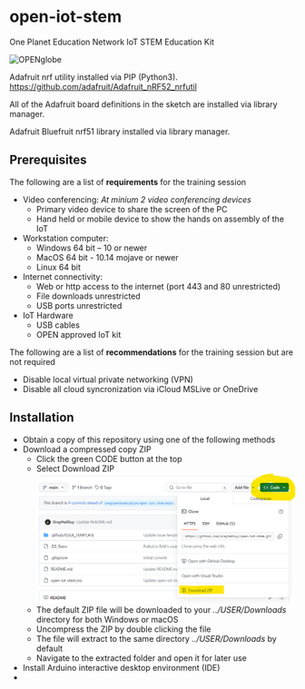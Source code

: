 # open-iot-stem
One Planet Education Network IoT STEM Education Kit


<img width="248" alt="OPENglobe" src="https://user-images.githubusercontent.com/17368055/199580276-4e5cb63f-2cf8-4e95-b6a8-bd3511b393b7.png">

Adafruit nrf utility installed via PIP (Python3).
https://github.com/adafruit/Adafruit_nRF52_nrfutil

All of the Adafruit board definitions in the sketch are installed via library manager.

Adafruit Bluefruit nrf51 library installed via library manager.

## Prerequisites

The following are a list of **requirements** for the training session

- Video conferencing: 
   *At minium 2 video conferencing devices*
	- Primary video device to share the screen of the PC
	- Hand held or mobile device to show the hands on assembly of the IoT
- Workstation computer:
    - Windows 64 bit – 10 or newer
    - MacOS 64 bit - 10.14 mojave or newer 
    - Linux 64 bit 
- Internet connectivity:
    - Web or http access to the internet (port 443 and 80 unrestricted)
    - File downloads unrestricted
    - USB ports unrestricted
- IoT Hardware
    - USB cables
    - OPEN approved IoT kit
 
The following are a list of **recommendations** for the training session but are not required

- Disable local virtual private networking (VPN)
- Disable all cloud syncronization via iCloud MSLive or OneDrive

## Installation
- Obtain a copy of this repository using one of the following methods
- Download a compressed copy ZIP
  - Click the green CODE button at the top
  - Select Download ZIP
    ![ZIP download](https://github.com/GrayHatGuy/open-iot-stem/blob/3617701d3dec65c0ebc42911ac7744f3bd4ea87b/img/repo_zip.png?raw=true)
  - The default ZIP file will be downloaded to your *../USER/Downloads* directory for both Windows or macOS
  - Uncompress the ZIP by double clicking the file
  - The file will extract to the same directory *../USER/Downloads* by default
  - Navigate to the extracted folder and open it for later use
- Install Arduino interactive desktop environment (IDE)
- 
    

